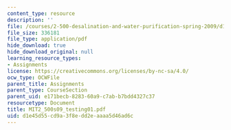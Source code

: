 ```yaml
---
content_type: resource
description: ''
file: /courses/2-500-desalination-and-water-purification-spring-2009/d1e45d55cd9a3f8edd2eaaaa5d46ad6c_MIT2_500s09_testing01.pdf
file_size: 336181
file_type: application/pdf
hide_download: true
hide_download_original: null
learning_resource_types:
- Assignments
license: https://creativecommons.org/licenses/by-nc-sa/4.0/
ocw_type: OCWFile
parent_title: Assignments
parent_type: CourseSection
parent_uid: e171becb-8283-60a9-c7ab-b7bdd4327c37
resourcetype: Document
title: MIT2_500s09_testing01.pdf
uid: d1e45d55-cd9a-3f8e-dd2e-aaaa5d46ad6c
---
```

